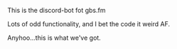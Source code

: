 This is the discord-bot fot gbs.fm

Lots of odd functionality, and I bet the code it weird AF.

Anyhoo...this is what we've got.